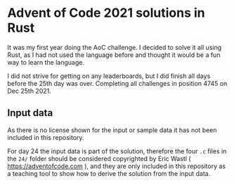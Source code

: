 # Advent of Code 2021 solutions in Rust

It was my first year doing the AoC challenge. I decided to solve it all using Rust, as I had not used the language before and thought it would be a fun way to learn the language.

I did not strive for getting on any leaderboards, but I did finish all days before the 25th day was over. Completing all challenges in position 4745 on Dec 25th 2021.

## Input data
As there is no license shown for the input or sample data it has not been included in this repository.

For day 24 the input data is part of the solution, therefore the four `.c` files in the `24/` folder should be considered copyrighted by Eric Wastl ( https://adventofcode.com ), and they are only included in this repository as a teaching tool to show how to derive the solution from the input data.
